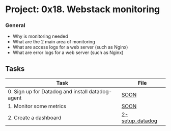 # Project: 0x18. Webstack monitoring

### General

* Why is monitoring needed
* What are the 2 main area of monitoring
* What are access logs for a web server (such as Nginx)
* What are error logs for a web server (such as Nginx)
## Tasks

| Task | File |
| ---- | ---- |
| 0. Sign up for Datadog and install datadog-agent | [SOON](./) |
| 1. Monitor some metrics | [SOON](./) |
| 2. Create a dashboard | [2-setup_datadog](./2-setup_datadog) |
